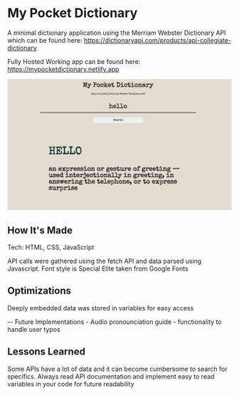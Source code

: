 # My Pocket Dictionary
A minimal dictionary application using the Merriam Webster Dictionary API which can be found here: https://dictionaryapi.com/products/api-collegiate-dictionary

Fully Hosted Working app can be found here: https://mypocketdictionary.netlify.app

![Dictionary Hello](Dictionary.png "Dictionary")

## How It's Made
Tech: HTML, CSS, JavaScript

API calls were gathered using the fetch API and data parsed using Javascript. Font style is Special Elite taken from Google Fonts

## Optimizations
Deeply embedded data was stored in variables for easy access

-- Future Implementations
    - Audio pronounciation guide
    - functionality to handle user typos

## Lessons Learned
Some APIs have a lot of data and it can become cumbersome to search for specifics. Always read API documentation and implement easy to read variables in your code for future readability